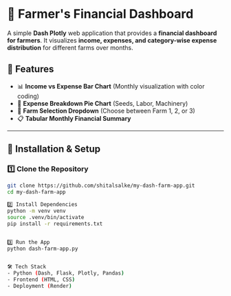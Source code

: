 # 🚜 Farmer's Financial Dashboard

A simple **Dash Plotly** web application that provides a **financial dashboard for farmers**. It visualizes **income, expenses, and category-wise expense distribution** for different farms over months.

## 🌟 Features
- 📊 **Income vs Expense Bar Chart** (Monthly visualization with color coding)
- 🥇 **Expense Breakdown Pie Chart** (Seeds, Labor, Machinery)
- 📅 **Farm Selection Dropdown** (Choose between Farm 1, 2, or 3)
- 📋 **Tabular Monthly Financial Summary**

---

## 🚀 Installation & Setup
### 1️⃣ Clone the Repository
```sh
git clone https://github.com/shitalsalke/my-dash-farm-app.git
cd my-dash-farm-app

2️⃣ Install Dependencies
python -m venv venv
source .venv/bin/activate
pip install -r requirements.txt


3️⃣ Run the App
python dash-farm-app.py


🛠 Tech Stack
- Python (Dash, Flask, Plotly, Pandas)
- Frontend (HTML, CSS)
- Deployment (Render)
